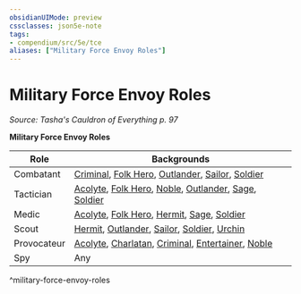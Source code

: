 ```yaml
---
obsidianUIMode: preview
cssclasses: json5e-note
tags:
- compendium/src/5e/tce
aliases: ["Military Force Envoy Roles"]
---
```

# Military Force Envoy Roles
*Source: Tasha's Cauldron of Everything p. 97* 

**Military Force Envoy Roles**

| Role | Backgrounds |
|------|-------------|
| Combatant | [Criminal](/2-Mechanics/CLI/backgrounds/criminal.md), [Folk Hero](/2-Mechanics/CLI/backgrounds/folk-hero.md), [Outlander](/2-Mechanics/CLI/backgrounds/outlander.md), [Sailor](/2-Mechanics/CLI/backgrounds/sailor.md), [Soldier](/2-Mechanics/CLI/backgrounds/soldier.md) |
| Tactician | [Acolyte](/2-Mechanics/CLI/backgrounds/acolyte.md), [Folk Hero](/2-Mechanics/CLI/backgrounds/folk-hero.md), [Noble](/2-Mechanics/CLI/backgrounds/noble.md), [Outlander](/2-Mechanics/CLI/backgrounds/outlander.md), [Sage](/2-Mechanics/CLI/backgrounds/sage.md), [Soldier](/2-Mechanics/CLI/backgrounds/soldier.md) |
| Medic | [Acolyte](/2-Mechanics/CLI/backgrounds/acolyte.md), [Folk Hero](/2-Mechanics/CLI/backgrounds/folk-hero.md), [Hermit](/2-Mechanics/CLI/backgrounds/hermit.md), [Sage](/2-Mechanics/CLI/backgrounds/sage.md), [Soldier](/2-Mechanics/CLI/backgrounds/soldier.md) |
| Scout | [Hermit](/2-Mechanics/CLI/backgrounds/hermit.md), [Outlander](/2-Mechanics/CLI/backgrounds/outlander.md), [Sailor](/2-Mechanics/CLI/backgrounds/sailor.md), [Soldier](/2-Mechanics/CLI/backgrounds/soldier.md), [Urchin](/2-Mechanics/CLI/backgrounds/urchin.md) |
| Provocateur | [Acolyte](/2-Mechanics/CLI/backgrounds/acolyte.md), [Charlatan](/2-Mechanics/CLI/backgrounds/charlatan.md), [Criminal](/2-Mechanics/CLI/backgrounds/criminal.md), [Entertainer](/2-Mechanics/CLI/backgrounds/entertainer.md), [Noble](/2-Mechanics/CLI/backgrounds/noble.md) |
| Spy | Any |
^military-force-envoy-roles